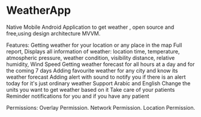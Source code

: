 # WeatherApp
Native Mobile Android Application to get weather , open source and free,using design architecture MVVM.

Features:
Getting weather  for your location or any place in the map
Full report, Displays all information of weather: location time, temperature, atmospheric pressure, weather condition, visibility distance, relative humidity, Wind Speed
Getting weather forecast for all hours at a day and for the coming 7 days
Adding favourite weather for any city and know its weather forecast
Adding alert with sound to notify you if there is an alert today for it's just ordinary weather
Support Arabic and English
Change the units you want to get weather  based on it
Take care of your patients
Reminder notifications for you and if you have any patient

Permissions:
Overlay Permission.
Network Permission.
Location Permission.
